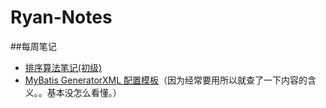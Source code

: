 # Ryan-Notes

##每周笔记
- [排序算法笔记(初级)]( https://github.com/MarsCircle/Ryan-Notes/blob/master/%E6%8E%92%E5%BA%8F%E7%AE%97%E6%B3%95.md)
- [MyBatis GeneratorXML 配置模板](https://github.com/MarsCircle/Ryan-Notes/blob/master/MyBatis%20GeneratorXML%20%E9%85%8D%E7%BD%AE%E6%A8%A1%E6%9D%BF.md)（因为经常要用所以就查了一下内容的含义。。基本没怎么看懂。）


